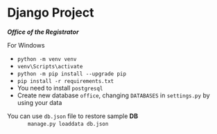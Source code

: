 # Django Project
***Office of the Registrator***

For Windows
* `python -m venv venv`
* `venv\Scripts\activate`
* `python -m pip install --upgrade pip`
* `pip install -r requirements.txt`
* You need to install `postgresql`
* Create new database `office`, changing `DATABASES` in `settings.py` by using your data

 You can use `db.json` file to restore sample **DB** \
&nbsp;&nbsp;&nbsp;&nbsp;&nbsp;&nbsp;&nbsp;&nbsp;&nbsp;&nbsp;&nbsp;&nbsp;`manage.py loaddata db.json`
